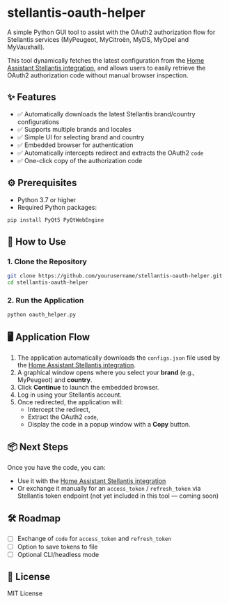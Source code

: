 # stellantis-oauth-helper

A simple Python GUI tool to assist with the OAuth2 authorization flow for Stellantis services (MyPeugeot, MyCitroën, MyDS, MyOpel and MyVauxhall).

This tool dynamically fetches the latest configuration from the [Home Assistant Stellantis integration](https://github.com/andreadegiovine/homeassistant-stellantis-vehicles), and allows users to easily retrieve the OAuth2 authorization code without manual browser inspection.

## ✨ Features

- ✅ Automatically downloads the latest Stellantis brand/country configurations  
- ✅ Supports multiple brands and locales  
- ✅ Simple UI for selecting brand and country  
- ✅ Embedded browser for authentication  
- ✅ Automatically intercepts redirect and extracts the OAuth2 `code`  
- ✅ One-click copy of the authorization code  

## ⚙️ Prerequisites

- Python 3.7 or higher  
- Required Python packages:

```bash
pip install PyQt5 PyQtWebEngine
```

## 🚀 How to Use

### 1. Clone the Repository

```bash
git clone https://github.com/yourusername/stellantis-oauth-helper.git
cd stellantis-oauth-helper
```

### 2. Run the Application

```bash
python oauth_helper.py
```

## 🖥️ Application Flow

1. The application automatically downloads the `configs.json` file used by the [Home Assistant Stellantis integration](https://github.com/andreadegiovine/homeassistant-stellantis-vehicles).
2. A graphical window opens where you select your **brand** (e.g., MyPeugeot) and **country**.
3. Click **Continue** to launch the embedded browser.
4. Log in using your Stellantis account.
5. Once redirected, the application will:
   - Intercept the redirect,
   - Extract the OAuth2 `code`,
   - Display the code in a popup window with a **Copy** button.

## 📦 Next Steps

Once you have the code, you can:

- Use it with the [Home Assistant Stellantis integration](https://github.com/andreadegiovine/homeassistant-stellantis-vehicles)
- Or exchange it manually for an `access_token` / `refresh_token` via Stellantis token endpoint (not yet included in this tool — coming soon)

## 🛠️ Roadmap

- [ ] Exchange of `code` for `access_token` and `refresh_token`
- [ ] Option to save tokens to file
- [ ] Optional CLI/headless mode

## 📄 License

MIT License


